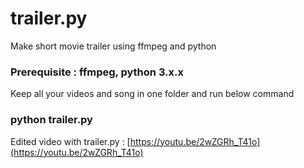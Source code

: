 # trailer.py
Make short movie trailer using ffmpeg and python

### Prerequisite : ffmpeg, python 3.x.x

Keep all your videos and song in one folder and run below command

### python trailer.py

Edited video with trailer.py : [https://youtu.be/2wZGRh_T41o](https://youtu.be/2wZGRh_T41o)
